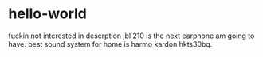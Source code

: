 # hello-world
fuckin not interested in descrption
jbl 210 is the next earphone am going to have.
best sound system for home is harmo kardon hkts30bq.
